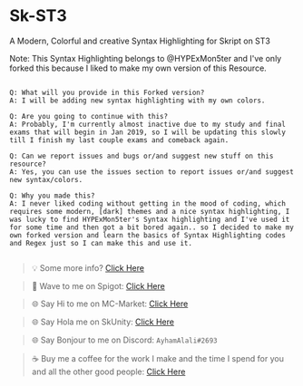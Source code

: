 # Sk-ST3
A Modern, Colorful and creative Syntax Highlighting for Skript on ST3

Note: This Syntax Highlighting belongs to @HYPExMon5ter and I've only forked this because I liked to make my own version of this Resource.

```

Q: What will you provide in this Forked version?
A: I will be adding new syntax highlighting with my own colors.

Q: Are you going to continue with this?
A: Probably, I'm currently almost inactive due to my study and final exams that will begin in Jan 2019, so I will be updating this slowly till I finish my last couple exams and comeback again.

Q: Can we report issues and bugs or/and suggest new stuff on this resource?
A: Yes, you can use the issues section to report issues or/and suggest new syntax/colors.

Q: Why you made this?
A: I never liked coding without getting in the mood of coding, which requires some modern, [dark] themes and a nice syntax highlighting, I was lucky to find HYPExMon5ter's Syntax highlighting and I've used it for some time and then got a bit bored again.. so I decided to make my own forked version and learn the basics of Syntax Highlighting codes and Regex just so I can make this and use it.


```


> :bulb: Some more info? [Click Here](https://forums.skunity.com/resources/sk-st3-syntax-highlighting-open-source.710/) 

> :wave: Wave to me on Spigot: [Click Here](https://www.spigotmc.org/members/ayhamalali.101712/) 

> :globe_with_meridians: Say Hi to me on MC-Market: [Click Here](https://www.mc-market.org/members/46485/) 

> :globe_with_meridians: Say Hola me on SkUnity: [Click Here](https://forums.skunity.com/members/ayham-alali.35/) 

> :globe_with_meridians: Say Bonjour to me on Discord: `AyhamAlali#2693` 

> :coffee: Buy me a coffee for the work I make and the time I spend for you and all the other good people: [Click Here](https://www.paypal.me/ayhamalali) 
